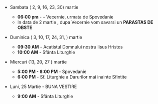 * <label>Sambata ( 2, 9, 16, 23, 30) martie</label>
  * **06:00 pm** - – Vecernie, urmata de Spovedanie
  * In data de 2 martie , dupa Vecernie vom savarsi
un <b>PARASTAS DE OBSTE</b>
* <label>Duminica ( 3, 10, 17, 24, 31, ) martie</label>
  * **09:30 AM** - Acatistul Domnului nostru Iisus Hristos
  * **10:00 AM** - Sfânta Liturghie

* <label>Miercuri (13, 20, 27 ) martie</label>
  * **5:00 PM - 6:00 PM** - Spovedanie
  * **6:00 PM** - Sf. Liturghie a Darurilor mai
inainte Sfintite

* <label>Luni, 25 Martie - BUNA VESTIRE</label>
  * **9:00 AM** - Sfânta Liturghie
